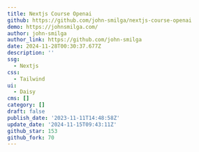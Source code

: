 ```yaml
---
title: Nextjs Course Openai
github: https://github.com/john-smilga/nextjs-course-openai
demo: https://johnsmilga.com/
author: john-smilga
author_link: https://github.com/john-smilga
date: 2024-11-28T00:30:37.677Z
description: ''
ssg:
  - Nextjs
css:
  - Tailwind
ui:
  - Daisy
cms: []
category: []
draft: false
publish_date: '2023-11-11T14:48:58Z'
update_date: '2024-11-15T09:43:11Z'
github_star: 153
github_fork: 70
---
```

